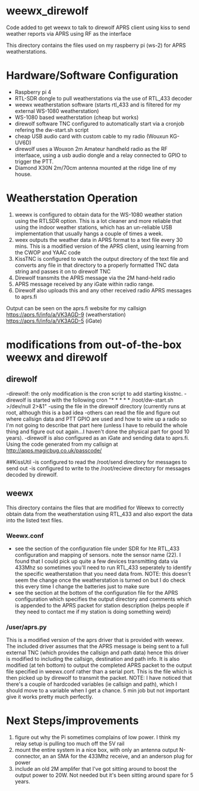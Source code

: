 # weewx_direwolf
Code added to get weewx to talk to direwolf APRS client using kiss to send weather reports via APRS using RF as the interface

This directory contains the files used on my raspberry pi (ws-2) for APRS weatherstations.

# Hardware/Software Configuration
- Raspberry pi 4
- RTL-SDR dongle to pull weatherstations via the use of RTL_433 decoder
- weewx weatherstation software (starts rtl_433 and is filtered for my external WS-1080 weatherstation)
- WS-1080 based weatherstation (cheap but works)
- direwolf software TNC configured to automatically start via a cronjob refering the dw-start.sh script
- cheap USB audio card with custom cable to my radio (Wouxun KG-UV6D)
- direwolf uses a Wouxon 2m Amateur handheld radio as the RF interfaace, using a usb audio dongle and a relay connected to GPIO to trigger the PTT.
- Diamond X30N 2m/70cm antenna mounted at the ridge line of my house.

# Weatherstation Operation
1. weewx is configured to obtain data for the WS-1080 weather station using the RTLSDR option.  This is a lot cleaner and more reliable that using the indoor weather stations, which has an un-reliable USB implementation that usually hangs a couple of times a week.
2. weex outputs the weather data in APRS format to a text file every 30 mins.  This is a modified version of the APRS client, using learning from the CWOP and YAAC code
3. KissTNC is configured to watch the output directory of the text file and converts any file in that directory to a properly formatted TNC data string and passes it on to direwolf TNC
4. Direwolf transmits the APRS message via the 2M hand-held radio
5. APRS message received by any iGate within radio range.
6. Direwolf also uploads this and any other received radio APRS messages to aprs.fi

Output can be seen on the aprs.fi website for my callsign
https://aprs.fi/info/a/VK3AGD-9 (weatherstation)
https://aprs.fi/info/a/VK3AGD-5 (iGate)


# modifications from out-of-the-box weewx and direwolf

## direwolf 
-direwolf: the only modification is the cron script to add starting kisstnc.
-direwolf is started with the following cron "* * * * * /root/dw-start.sh >/dev/null 2>&1"
-using the file in the direwolf directory (currently runs at root, although this is a bad idea
-others can read the file and figure out where callsign data and PTT GPIO are used and how to wire up a radio so I'm not going to describe that part here (unless I have to rebuild the whole thing and figure out out again...I haven't done the physical part for good 10 years).
-direwolf is also configured as an iGate and sending data to aprs.fi.  Using the code generated from my callsign at http://apps.magicbug.co.uk/passcode/

##KissUtil
-is configured to read the /root/send directory for messages to send out 
-is configured to write to the /root/recieve directory for messages decoded by direwolf.

## weewx
This directory contains the files that are modified for Weewx to correctly obtain data from the weatherstation using RTL_433 and also export the data into the listed text files.

### Weewx.conf
- see the section of the configuration file under SDR for hte RTL_433 configuration and mapping of sensors.  note the sensor name (22).  I found that I could pick up quite a few devices transmitting data via 433Mhz so sometimes you'll need to run RTL_433 seperately to identify the specific weatherstation that you need data from.  NOTE: this doesn't seem the change once the weatherstation is turned on but I do check this every time I change the batteries just to make sure
- see the section at the bottom of the configuration file for the APRS configuration which specifies the output directory and comments which is appended to the APRS packet for station description (helps people if they need to contact me if my station is doing something weird) 


### /user/aprs.py

This is a modified version of the aprs driver that is provided with weewx.  The included driver assumes that the APRS message is being sent to a full external TNC (which provides the callsign and path data) hence this driver is modified to including the callsign, destination and path info.  It is also modified (at teh bottom) to output the completed APRS packet to the output file specified in weewx.conf rather than a serial port.  This is the file which is then picked up by direwolf to transmit the packet.
NOTE: I have noticed that there's a couple of hardcoded variables (ie callsign and path), which I should move to a variable when I get a chance. 5 min job but not important give it works pretty much perfectly.

# Next Steps/improvements
1. figure out why the Pi sometimes complains of low power.  I think my relay setup is pulling too much off the 5V rail
2. mount the entire system in a nice box, with only an antenna output N-connector, an an SMA for the 433Mhz receive, and an anderson plug for power
3. include an old 2M amplifer that I've got sitting around to boost the output power to 20W.  Not needed but it's been sitting around spare for 5 years.
